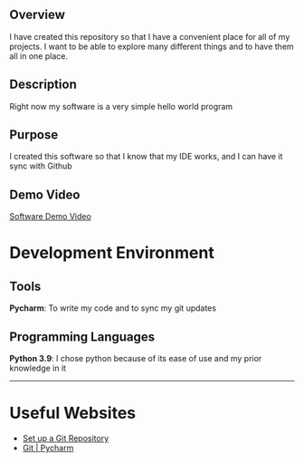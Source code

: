 ## Overview

I have created this repository so that I have a convenient place for all of my projects. I want to be able to explore many different things and to have them all in one place.

## Description

Right now my software is a very simple hello world program 

## Purpose

I created this software so that I know that my IDE works, and I can have it sync with Github

## Demo Video
[Software Demo Video](https://youtu.be/C2lc0EpMv8c)

# Development Environment

## Tools 
**Pycharm**: To write my code and to sync my git updates

## Programming Languages
**Python 3.9**: I chose python because of its ease of use and my prior knowledge in it

---
# Useful Websites

* [Set up a Git Repository](https://www.jetbrains.com/help/pycharm/set-up-a-git-repository.html)
* [Git | Pycharm](https://www.jetbrains.com/help/pycharm/using-git-integration.html)